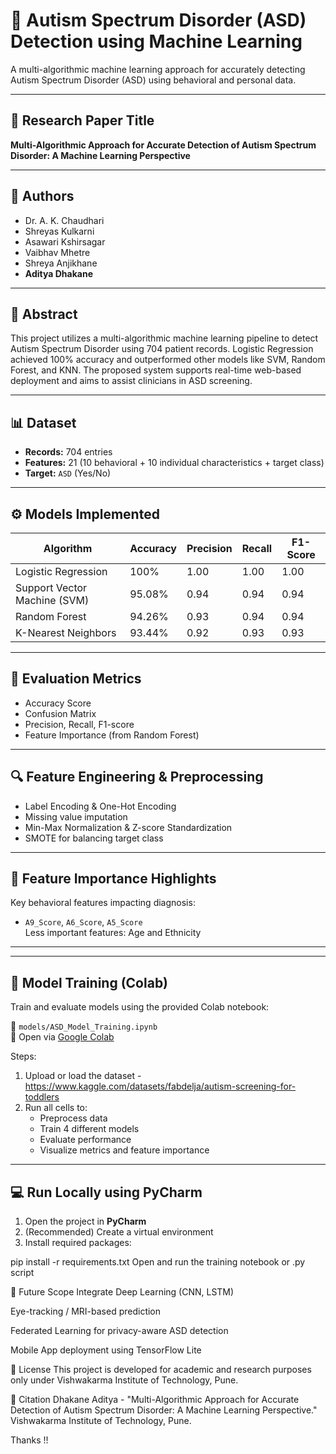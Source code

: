 # 🧠 Autism Spectrum Disorder (ASD) Detection using Machine Learning

A multi-algorithmic machine learning approach for accurately detecting Autism Spectrum Disorder (ASD) using behavioral and personal data.

---

## 📄 Research Paper Title

**Multi-Algorithmic Approach for Accurate Detection of Autism Spectrum Disorder: A Machine Learning Perspective**

---

## 👥 Authors

- Dr. A. K. Chaudhari  
- Shreyas Kulkarni  
- Asawari Kshirsagar  
- Vaibhav Mhetre  
- Shreya Anjikhane  
- **Aditya Dhakane**

---

## 📝 Abstract

This project utilizes a multi-algorithmic machine learning pipeline to detect Autism Spectrum Disorder using 704 patient records. Logistic Regression achieved 100% accuracy and outperformed other models like SVM, Random Forest, and KNN. The proposed system supports real-time web-based deployment and aims to assist clinicians in ASD screening.

---

## 📊 Dataset

- **Records:** 704 entries
- **Features:** 21 (10 behavioral + 10 individual characteristics + target class)
- **Target:** `ASD` (Yes/No)

---

## ⚙️ Models Implemented

| Algorithm             | Accuracy | Precision | Recall | F1-Score |
|----------------------|----------|-----------|--------|----------|
| Logistic Regression  | 100%     | 1.00      | 1.00   | 1.00     |
| Support Vector Machine (SVM) | 95.08% | 0.94 | 0.94   | 0.94     |
| Random Forest        | 94.26%   | 0.93      | 0.94   | 0.94     |
| K-Nearest Neighbors  | 93.44%   | 0.92      | 0.93   | 0.93     |

---

## 🧪 Evaluation Metrics

- Accuracy Score
- Confusion Matrix
- Precision, Recall, F1-score
- Feature Importance (from Random Forest)

---

## 🔍 Feature Engineering & Preprocessing

- Label Encoding & One-Hot Encoding
- Missing value imputation
- Min-Max Normalization & Z-score Standardization
- SMOTE for balancing target class

---

## 🧠 Feature Importance Highlights

Key behavioral features impacting diagnosis:
- `A9_Score`, `A6_Score`, `A5_Score`  
Less important features: Age and Ethnicity

---

---

## 🧪 Model Training (Colab)

Train and evaluate models using the provided Colab notebook:

📁 `models/ASD_Model_Training.ipynb`  
🔗 Open via [Google Colab](https://colab.research.google.com/)

Steps:
1. Upload or load the dataset  -  https://www.kaggle.com/datasets/fabdelja/autism-screening-for-toddlers
2. Run all cells to:
   - Preprocess data
   - Train 4 different models
   - Evaluate performance
   - Visualize metrics and feature importance

---

## 💻 Run Locally using PyCharm

1. Open the project in **PyCharm**
2. (Recommended) Create a virtual environment
3. Install required packages:

pip install -r requirements.txt
Open and run the training notebook or .py script



🧠 Future Scope
Integrate Deep Learning (CNN, LSTM)

Eye-tracking / MRI-based prediction

Federated Learning for privacy-aware ASD detection

Mobile App deployment using TensorFlow Lite

📄 License
This project is developed for academic and research purposes only under Vishwakarma Institute of Technology, Pune.

📌 Citation
Dhakane Aditya - "Multi-Algorithmic Approach for Accurate Detection of Autism Spectrum Disorder: A Machine Learning Perspective." Vishwakarma Institute of Technology, Pune.

Thanks !!